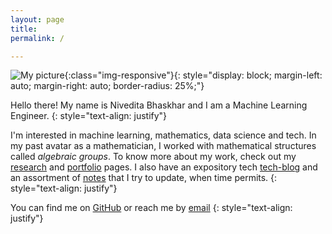 ```yaml
---
layout: page
title: 
permalink: /

---
```



![My picture](https://avatars3.githubusercontent.com/u/54605543?s=400){:class="img-responsive"}{: style="display: block; margin-left: auto; margin-right: auto; border-radius: 25%;"}


Hello there! My name is Nivedita Bhaskhar and I am a Machine Learning Engineer. 
{: style="text-align: justify"}



I'm interested in machine learning, mathematics, data science and tech. In my past avatar as a mathematician, I worked with mathematical structures called _algebraic groups_. To know more about my work, check out my [research](/research_math) and [portfolio](/portfolio) pages. I also have an expository tech [tech-blog](/blog) and an assortment of [notes](https://nivbhaskhar.notion.site/Notes-443002472b7545a297bb4b5fabb2547d) that I try to update, when time permits.
{: style="text-align: justify"}



You can find me on [GitHub](https://github.com/nivbhaskhar) or reach me by [email](mailto:niv.bhaskhar@gmail.com)
{: style="text-align: justify"}









